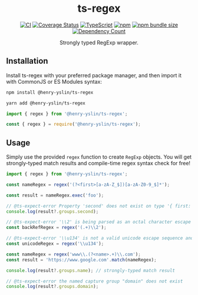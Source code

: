 <h1 align="center">ts-regex</h1>

<div align="center">

[![CI](https://github.com/hlysine/ts-regex/actions/workflows/main.yml/badge.svg)](https://github.com/hlysine/ts-regex/actions/workflows/main.yml)
[![Coverage Status](https://coveralls.io/repos/github/hlysine/ts-regex/badge.svg?branch=main)](https://coveralls.io/github/hlysine/ts-regex?branch=main)
[![TypeScript](https://img.shields.io/badge/built%20with-TypeScript-blue)](https://www.typescriptlang.org/)
[![npm](https://img.shields.io/npm/v/ts-regex)](https://www.npmjs.com/package/ts-regex)
[![npm bundle size](https://img.shields.io/bundlephobia/minzip/ts-regex)](https://www.npmjs.com/package/ts-regex)
[![Dependency Count](https://img.shields.io/badge/dynamic/json?url=https://api.npmutil.com/package/ts-regex&label=dependencies&query=$.dependencies.count)](https://www.npmjs.com/package/ts-regex)

</div>

<p align="center">
Strongly typed RegExp wrapper.
</p>

## Installation

Install ts-regex with your preferred package manager, and then import it with CommonJS or ES Modules syntax:

```bash
npm install @henry-yslin/ts-regex

yarn add @henry-yslin/ts-regex
```

```js
import { regex } from '@henry-yslin/ts-regex';

const { regex } = require('@henry-yslin/ts-regex');
```

## Usage

Simply use the provided `regex` function to create `RegExp` objects. You will get strongly-typed match results and
compile-time regex syntax check for free!

```ts
import { regex } from '@henry-yslin/ts-regex';

const nameRegex = regex('(?<first>[a-zA-Z_$])[a-zA-Z0-9_$]*');

const result = nameRegex.exec('foo');

// @ts-expect-error Property 'second' does not exist on type '{ first: string; }'.
console.log(result?.groups.second);
```

```ts
// @ts-expect-error '\\2' is being parsed as an octal character escape sequence, which is banned because it is easily confused with a back-reference.
const backRefRegex = regex('(.+)\\2');
```

```ts
// @ts-expect-error '\\u134' is not a valid unicode escape sequence and is being parsed literally. Do not escape the 'u' character when not in a unicode escape sequence.
const unicodeRegex = regex('\\u134');
```

```ts
const nameRegex = regex('www\\.(?<name>.+)\\.com');
const result = 'https://www.google.com'.match(nameRegex);

console.log(result?.groups.name); // strongly-typed match result

// @ts-expect-error the named capture group "domain" does not exist
console.log(result?.groups.domain);
```
